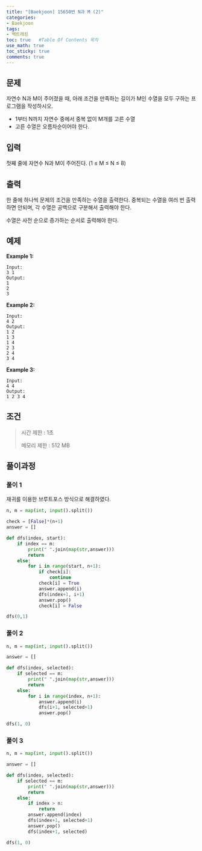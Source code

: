 ```yaml
---
title: "[Baekjoon] 15650번 N과 M (2)"
categories: 
- Baekjoon
tags:
- 백트래킹
toc: true   #Table Of Contents 목차 
use_math: true
toc_sticky: true
comments: true
---
```


## 문제

자연수 N과 M이 주어졌을 때, 아래 조건을 만족하는 길이가 M인 수열을 모두 구하는 프로그램을 작성하시오.

- 1부터 N까지 자연수 중에서 중복 없이 M개를 고른 수열
- 고른 수열은 오름차순이어야 한다.

## 입력

첫째 줄에 자연수 N과 M이 주어진다. (1 ≤ M ≤ N ≤ 8)

## 출력

한 줄에 하나씩 문제의 조건을 만족하는 수열을 출력한다. 중복되는 수열을 여러 번 출력하면 안되며, 각 수열은 공백으로 구분해서 출력해야 한다.

수열은 사전 순으로 증가하는 순서로 출력해야 한다.

## 예제

**Example 1:**

```
Input: 
3 1
Output: 
1
2
3
```

**Example 2:**

```
Input:
4 2
Output:
1 2
1 3
1 4
2 3
2 4
3 4
```

**Example 3:**

```
Input:
4 4
Output:
1 2 3 4
```

## 조건

> 시간 제한 : 1초
>
> 메모리 제한 : 512 MB

## 풀이과정

### 풀이 1

재귀를 이용한 브루트포스 방식으로 해결하였다.

```python
n, m = map(int, input().split())

check = [False]*(n+1)
answer = []

def dfs(index, start):
    if index == m:
        print(" ".join(map(str,answer)))
        return
    else:
        for i in range(start, n+1):
            if check[i]:
                continue
            check[i] = True
            answer.append(i)
            dfs(index+1, i+1)
            answer.pop()
            check[i] = False

dfs(0,1)
```

### 풀이 2

```python
n, m = map(int, input().split())

answer = []

def dfs(index, selected):
    if selected == m:
        print(" ".join(map(str,answer)))
        return
    else:
        for i in range(index, n+1):
            answer.append(i)
            dfs(i+1, selected+1)
            answer.pop()

dfs(1, 0)
```

### 풀이 3

```python
n, m = map(int, input().split())

answer = []

def dfs(index, selected):
    if selected == m:
        print(" ".join(map(str,answer)))
        return
    else:
        if index > n:
            return
        answer.append(index)
        dfs(index+1, selected+1)
        answer.pop()
        dfs(index+1, selected)

dfs(1, 0)
```



